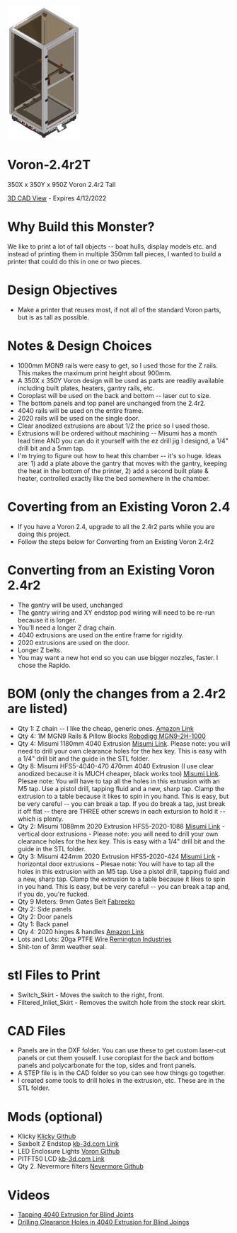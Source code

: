<img src="/images/2.4r2T.png" height="300">

# Voron-2.4r2T
350X x 350Y x 950Z Voron 2.4r2 Tall

[3D CAD View](https://bit.ly/3J8i0Tg) - Expires 4/12/2022

# Why Build this Monster?
We like to print a lot of tall objects -- boat hulls, display models etc. and instead of printing them in multiple 350mm tall pieces, I wanted to build a printer that could do this in one or two pieces.
# Design Objectives
- Make a printer that reuses most, if not all of the standard Voron parts, but is as tall as possible.
# Notes & Design Choices
- 1000mm MGN9 rails were easy to get, so I used those for the Z rails. This makes the maximum print height about 900mm.
- A 350X x 350Y Voron design will be used as parts are readily available including built plates, heaters, gantry rails, etc.
- Coroplast will be used on the back and bottom -- laser cut to size.
- The bottom panels and top panel are unchanged from the 2.4r2.
- 4040 rails will be used on the entire frame.
- 2020 rails will be used on the single door.
- Clear anodized extrusions are about 1/2 the price so I used those.
- Extrusions will be ordered without machining -- Misumi has a month lead time AND you can do it yourself with the ez drill jig I designd, a 1/4" drill bit and a 5mm tap.
- I'm trying to figure out how to heat this chamber -- it's so huge. Ideas are: 1) add a plate above the gantry that moves with the gantry, keeping the heat in the bottom of the printer, 2) add a second built plate & heater, controlled exactly like the bed somewhere in the chamber.
# Coverting from an Existing Voron 2.4
- If you have a Voron 2.4, upgrade to all the 2.4r2 parts while you are doing this project.
- Follow the steps below for Converting from an Existing Voron 2.4r2
# Converting from an Existing Voron 2.4r2
- The gantry will be used, unchanged
- The gantry wiring and XY endstop pod wiring will need to be re-run because it is longer.
- You'll need a longer Z drag chain.
- 4040 extrusions are used on the entire frame for rigidity.
- 2020 extrusions are used on the door.
- Longer Z belts.
- You may want a new hot end so you can use bigger nozzles, faster. I chose the Rapido.
# BOM (only the changes from a 2.4r2 are listed)
- Qty 1: Z chain -- I like the cheap, generic ones. [Amazon Link](https://www.amazon.com/gp/product/B08R1M9J2H/ref=ppx_yo_dt_b_asin_title_o02_s00?ie=UTF8&th=1)
- Qty 4: 1M MGN9 Rails & Pillow Blocks [Robodigg MGN9-2H-1000](https://www.robotdigg.com/product/347/Custom-length-GCr15-MGN9,-MGN12-or-MGN15-Linear-Rail-n-Carriage)
- Qty 4: Misumi 1180mm 4040 Extrusion [Misumi Link](https://us.misumi-ec.com/vona2/detail/110302684530/?HissuCode=HFS5-4040-1180). Please note: you will need to drill your own clearance holes for the hex key. This is easy with a 1/4" drill bit and the guide in the STL folder.
- Qty 8: Misumi HFS5-4040-470 470mm 4040 Extrusion (I use clear anodized because it is MUCH cheaper, black works too) [Misumi Link](https://us.misumi-ec.com/vona2/detail/110302684530/?HissuCode=HFS5-4040-470). Plesae note: You will have to tap all the holes in this extrusion with an M5 tap. Use a pistol drill, tapping fluid and a new, sharp tap. Clamp the extrusion to a table because it likes to spin in you hand. This is easy, but be very careful -- you can break a tap. If you do break a tap, just break it off flat -- there are THREE other screws in each extursion to hold it -- which is plenty.
- Qty 2: Misumi 1088mm 2020 Extrusion HFS5-2020-1088 [Misumi Link](https://us.misumi-ec.com/vona2/detail/110302683830/?PNSearch=HFS5-2020-1088&HissuCode=HFS5-2020-1088&searchFlow=suggest2products&Keyword=HFS5-2020-1088) - vertical door extrusions - Please note: you will need to drill your own clearance holes for the hex key. This is easy with a 1/4" drill bit and the guide in the STL folder.
- Qty 3: Misumi 424mm 2020 Extrusion HFS5-2020-424 [Misumi Link](https://us.misumi-ec.com/vona2/detail/110302683830/?PNSearch=HFS5-2020-424&HissuCode=HFS5-2020-424&searchFlow=suggest2products&Keyword=HFS5-2020-424) - horizontal door extrusions - Plesae note: You will have to tap all the holes in this extrusion with an M5 tap. Use a pistol drill, tapping fluid and a new, sharp tap. Clamp the extrusion to a table because it likes to spin in you hand. This is easy, but be very careful -- you can break a tap and, if you do, you're fucked.
- Qty 9 Meters: 9mm Gates Belt [Fabreeko](https://www.fabreeko.com/products/gates-gt2-open-belt-ll-2gt-6-9-12-reinforced?variant=42466462761215)
- Qty 2: Side panels
- Qty 2: Door panels
- Qty 1: Back panel
- Qty 4: 2020 hinges & handles [Amazon Link](https://amazon.com/gp/product/B07NQ5WHW9/ref=ppx_yo_dt_b_asin_title_o00_s00?ie=UTF8&psc=1)
- Lots and Lots: 20ga PTFE Wire [Remington Industries](https://www.remingtonindustries.com/)
- Shit-ton of 3mm weather seal.
# stl Files to Print
- Switch_Skirt - Moves the switch to the right, front.
- Filtered_Inliet_Skirt - Removes the switch hole from the stock rear skirt.
# CAD Files
- Panels are in the DXF folder. You can use these to get custom laser-cut panels or cut them youself. I use coroplast for the back and bottom panels and polycarbonate for the top, sides and front panels.
- A STEP file is in the CAD folder so you can see how things go together.
- I created some tools to drill holes in the extrusion, etc. These are in the STL folder.
# Mods (optional)
- Klicky [Klicky Github](https://github.com/jlas1/Klicky-Probe)
- Sexbolt Z Endstop [kb-3d.com Link](https://kb-3d.com/store/voron/301-hartk-sexbolt-z-endstop-mod-for-voron-v2-hardware-kit-1634072159749.html)
- LED Enclosure Lights [Voron Github](https://github.com/VoronDesign/VoronUsers/tree/master/printer_mods/DerekBackus/LED_Holder)
- PITFT50 LCD [kb-3d.com Link](https://kb-3d.com/store/controllers-displays-drivers/419-btt-pitft50-v20-5-inch-pi-lcd-touchscreen-display-1639871340640.html)
- Qty 2. Nevermore filters [Nevermore Github](https://github.com/nevermore3d/Nevermore_Micro)
# Videos
- [Tapping 4040 Extrusion for Blind Joints](https://youtu.be/ohi948kkzv4)
- [Drilling Clearance Holes in 4040 Extrusion for Blind Joings](https://youtu.be/enlHb-844ug)



